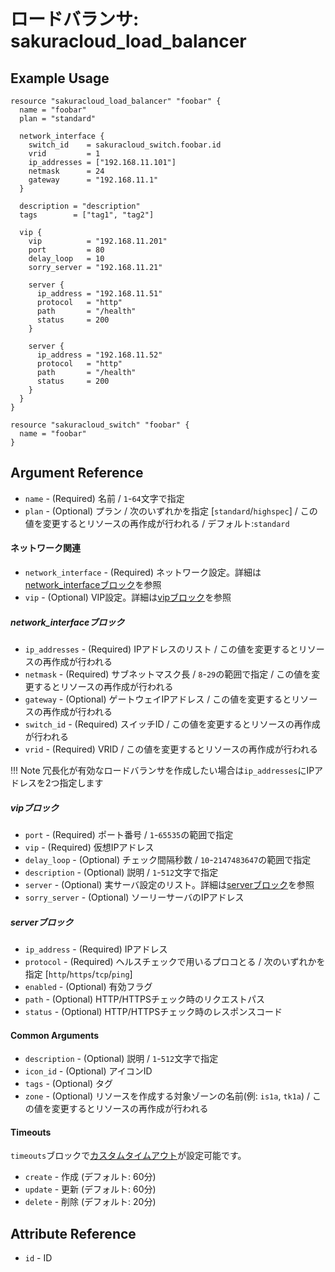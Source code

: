 # ロードバランサ: sakuracloud_load_balancer

## Example Usage

```hcl
resource "sakuracloud_load_balancer" "foobar" {
  name = "foobar"
  plan = "standard"

  network_interface {
    switch_id    = sakuracloud_switch.foobar.id
    vrid         = 1
    ip_addresses = ["192.168.11.101"]
    netmask      = 24
    gateway      = "192.168.11.1"
  }

  description = "description"
  tags        = ["tag1", "tag2"]

  vip {
    vip          = "192.168.11.201"
    port         = 80
    delay_loop   = 10
    sorry_server = "192.168.11.21"

    server {
      ip_address = "192.168.11.51"
      protocol   = "http"
      path       = "/health"
      status     = 200
    }

    server {
      ip_address = "192.168.11.52"
      protocol   = "http"
      path       = "/health"
      status     = 200
    }
  }
}

resource "sakuracloud_switch" "foobar" {
  name = "foobar"
}
```

## Argument Reference

* `name` - (Required) 名前 / `1`-`64`文字で指定
* `plan` - (Optional) プラン / 次のいずれかを指定 [`standard`/`highspec`] / この値を変更するとリソースの再作成が行われる / デフォルト:`standard`

#### ネットワーク関連

* `network_interface` - (Required) ネットワーク設定。詳細は[network_interfaceブロック](#network_interface)を参照
* `vip` - (Optional) VIP設定。詳細は[vipブロック](#vip)を参照

##### network_interfaceブロック

* `ip_addresses` - (Required) IPアドレスのリスト / この値を変更するとリソースの再作成が行われる
* `netmask` - (Required) サブネットマスク長 / `8`-`29`の範囲で指定 / この値を変更するとリソースの再作成が行われる
* `gateway` - (Optional) ゲートウェイIPアドレス / この値を変更するとリソースの再作成が行われる
* `switch_id` - (Required) スイッチID / この値を変更するとリソースの再作成が行われる
* `vrid` - (Required) VRID / この値を変更するとリソースの再作成が行われる

!!! Note
    冗長化が有効なロードバランサを作成したい場合は`ip_addresses`にIPアドレスを2つ指定します

##### vipブロック

* `port` - (Required) ポート番号 / `1`-`65535`の範囲で指定
* `vip` - (Required) 仮想IPアドレス
* `delay_loop` - (Optional) チェック間隔秒数 / `10`-`2147483647`の範囲で指定
* `description` - (Optional) 説明 / `1`-`512`文字で指定
* `server` - (Optional) 実サーバ設定のリスト。詳細は[serverブロック](#server)を参照
* `sorry_server` - (Optional) ソーリーサーバのIPアドレス

##### serverブロック

* `ip_address` - (Required) IPアドレス
* `protocol` - (Required) ヘルスチェックで用いるプロコとる / 次のいずれかを指定 [`http`/`https`/`tcp`/`ping`]
* `enabled` - (Optional) 有効フラグ
* `path` - (Optional) HTTP/HTTPSチェック時のリクエストパス
* `status` - (Optional) HTTP/HTTPSチェック時のレスポンスコード

#### Common Arguments

* `description` - (Optional) 説明 / `1`-`512`文字で指定
* `icon_id` - (Optional) アイコンID
* `tags` - (Optional) タグ
* `zone` - (Optional) リソースを作成する対象ゾーンの名前(例: `is1a`, `tk1a`) / この値を変更するとリソースの再作成が行われる

#### Timeouts

`timeouts`ブロックで[カスタムタイムアウト](https://www.terraform.io/docs/configuration/resources.html#operation-timeouts)が設定可能です。  

* `create` - 作成 (デフォルト: 60分)
* `update` - 更新 (デフォルト: 60分)
* `delete` - 削除 (デフォルト: 20分)

## Attribute Reference

* `id` - ID

